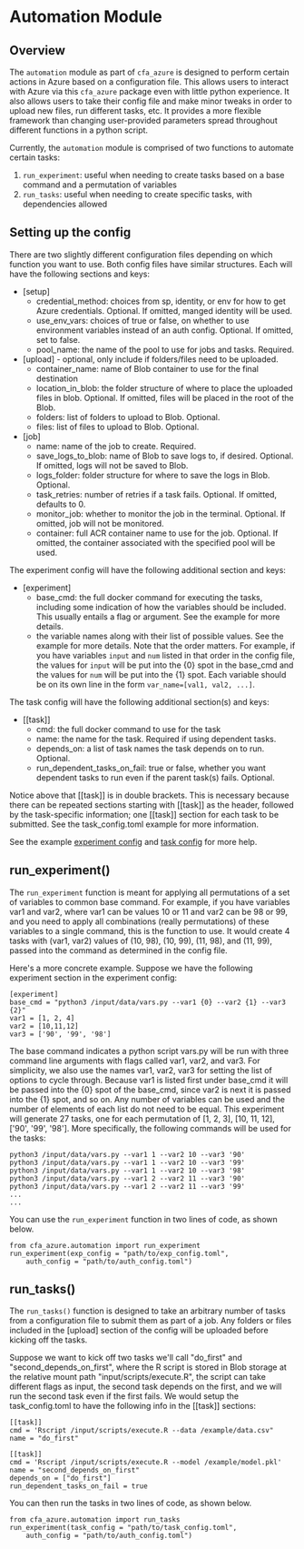 # Automation Module

## Overview
The `automation` module as part of `cfa_azure` is designed to perform certain actions in Azure based on a configuration file. This allows users to interact with Azure via this `cfa_azure` package even with little python experience. It also allows users to take their config file and make minor tweaks in order to upload new files, run different tasks, etc. It provides a more flexible framework than changing user-provided parameters spread throughout different functions in a python script.

Currently, the `automation` module is comprised of two functions to automate certain tasks:
1. `run_experiment`: useful when needing to create tasks based on a base command and a permutation of variables
2. `run_tasks`: useful when needing to create specific tasks, with dependencies allowed

## Setting up the config
There are two slightly different configuration files depending on which function you want to use. Both config files have similar structures. Each will have the following sections and keys:
- [setup]
    - credential_method: choices from sp, identity, or env for how to get Azure credentials. Optional. If omitted, manged identity will be used.
    - use_env_vars: choices of true or false, on whether to use environment variables instead of an auth config. Optional. If omitted, set to false.
    - pool_name: the name of the pool to use for jobs and tasks. Required.
- [upload] - optional, only include if folders/files need to be uploaded.
    - container_name: name of Blob container to use for the final destination
    - location_in_blob:  the folder structure of where to place the uploaded files in blob. Optional. If omitted, files will be placed in the root of the Blob.
    - folders: list of folders to upload to Blob. Optional.
    - files: list of files to upload to Blob. Optional.
- [job]
    - name: name of the job to create. Required.
    - save_logs_to_blob: name of Blob to save logs to, if desired. Optional. If omitted, logs will not be saved to Blob.
    - logs_folder: folder structure for where to save the logs in Blob. Optional.
    - task_retries: number of retries if a task fails. Optional. If omitted, defaults to 0.
    - monitor_job: whether to monitor the job in the terminal. Optional. If omitted, job will not be monitored.
    - container: full ACR container name to use for the job. Optional. If omitted, the container associated with the specified pool will be used.

The experiment config will have the following additional section and keys:
- [experiment]
    - base_cmd: the full docker command for executing the tasks, including some indication of how the variables should be included. This usually entails a flag or argument. See the example for more details.
    - the variable names along with their list of possible values. See the example for more details. Note that the order matters. For example, if you have variables `input` and `num` listed in that order in the config file, the values for `input` will be put into the {0} spot in the base_cmd and the values for `num` will be put into the {1} spot. Each variable should be on its own line in the form `var_name=[val1, val2, ...]`.

The task config will have the following additional section(s) and keys:
- [[task]]
    - cmd: the full docker command to use for the task
    - name: the name for the task. Required if using dependent tasks.
    - depends_on: a list of task names the task depends on to run. Optional.
    - run_dependent_tasks_on_fail: true or false, whether you want dependent tasks to run even if the parent task(s) fails. Optional.  

Notice above that [[task]] is in double brackets. This is necessary because there can be repeated sections starting with [[task]] as the header, followed by the task-specific information; one [[task]] section for each task to be submitted. See the task_config.toml example for more information.

See the example [experiment config](examples/automation/exp_config.toml) and [task config](examples/automation/task_config.toml) for more help.

## run_experiment()

The `run_experiment` function is meant for applying all permutations of a set of variables to common base command. For example, if you have variables var1 and var2, where var1 can be values 10 or 11 and var2 can be 98 or 99, and you need to apply all combinations (really permutations) of these variables to a single command, this is the function to use. It would create 4 tasks with (var1, var2) values of (10, 98), (10, 99), (11, 98), and (11, 99), passed into the command as determined in the config file.

Here's a more concrete example. Suppose we have the following experiment section in the experiment config:
```
[experiment]
base_cmd = "python3 /input/data/vars.py --var1 {0} --var2 {1} --var3 {2}"
var1 = [1, 2, 4]
var2 = [10,11,12]
var3 = ['90', '99', '98']
```
The base command indicates a python script vars.py will be run with three command line arguments with flags called var1, var2, and var3. For simplicity, we also use the names var1, var2, var3 for setting the list of options to cycle through. Because var1 is listed first under base_cmd it will be passed into the {0} spot of the base_cmd, since var2 is next it is passed into the {1} spot, and so on. Any number of variables can be used and the number of elements of each list do not need to be equal. This experiment will generate 27 tasks, one for each permutation of [1, 2, 3], [10, 11, 12], ['90', '99', '98']. More specifically, the following commands will be used for the tasks:
```
python3 /input/data/vars.py --var1 1 --var2 10 --var3 '90'
python3 /input/data/vars.py --var1 1 --var2 10 --var3 '99'
python3 /input/data/vars.py --var1 1 --var2 10 --var3 '98'
python3 /input/data/vars.py --var1 2 --var2 11 --var3 '90'
python3 /input/data/vars.py --var1 2 --var2 11 --var3 '99'
...
...
```

You can use the `run_experiment` function in two lines of code, as shown below. 
```
from cfa_azure.automation import run_experiment
run_experiment(exp_config = "path/to/exp_config.toml", 
    auth_config = "path/to/auth_config.toml")
```


## run_tasks()
The `run_tasks()` function is designed to take an arbitrary number of tasks from a configuration file to submit them as part of a job. Any folders or files included in the [upload] section of the config will be uploaded before kicking off the tasks. 

Suppose we want to kick off two tasks we'll call "do_first" and "second_depends_on_first", where the R script is stored in Blob storage at the relative mount path "input/scripts/execute.R", the script can take different flags as input,  the second task depends on the first, and we will run the second task even if the first fails. We would setup the task_config.toml to have the following info in the [[task]] sections:
```
[[task]]
cmd = 'Rscript /input/scripts/execute.R --data /example/data.csv"
name = "do_first"

[[task]]
cmd = 'Rscript /input/scripts/execute.R --model /example/model.pkl'
name = "second_depends_on_first"
depends_on = ["do_first"]
run_dependent_tasks_on_fail = true
```

You can then run the tasks in two lines of code, as shown below.
```
from cfa_azure.automation import run_tasks
run_experiment(task_config = "path/to/task_config.toml", 
    auth_config = "path/to/auth_config.toml")
```